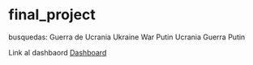 # final_project
busquedas: 
Guerra de Ucrania
Ukraine War
Putin
Ucrania
Guerra Putin

Link al dashbaord [Dashboard](https://public.tableau.com/app/profile/eduardo.arroyo.gil/viz/russo-ukranianwar-politicalsentimentanalysis/Summary?publish=yes)

